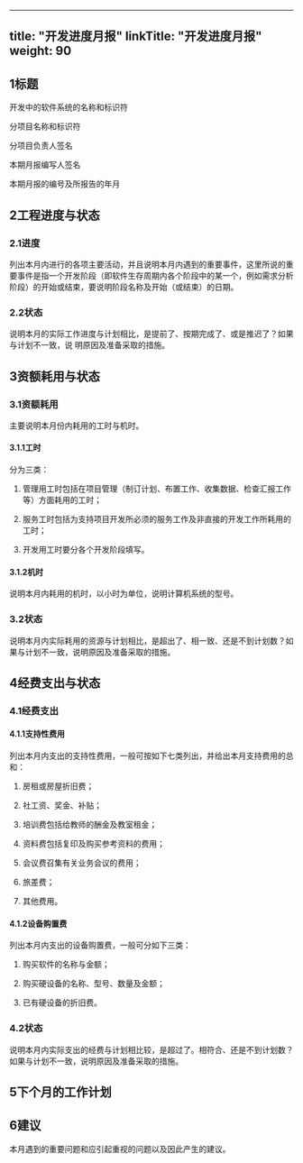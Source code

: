 
---
title: "开发进度月报"
linkTitle: "开发进度月报"
weight: 90
---

## 1标题

开发中的软件系统的名称和标识符

分项目名称和标识符

分项目负责人签名

本期月报编写人签名

本期月报的编号及所报告的年月

## 2工程进度与状态

### 2.1进度

列出本月内进行的各项主要活动，并且说明本月内遇到的重要事件，这里所说的重要事件是指一个开发阶段（即软件生存周期内各个阶段中的某一个，例如需求分析阶段）的开始或结束，要说明阶段名称及开始（或结束）的日期。

### 2.2状态

说明本月的实际工作进度与计划相比，是提前了、按期完成了、或是推迟了？如果与计划不一致，说
明原因及准备采取的措施。

## 3资额耗用与状态

### 3.1资额耗用

主要说明本月份内耗用的工时与机时。

#### 3.1.1工时

分为三类：

1.  管理用工时包括在项目管理（制订计划、布置工作、收集数据、检查汇报工作等）方面耗用的工时；

2.  服务工时包括为支持项目开发所必须的服务工作及非直接的开发工作所耗用的工时；

3.  开发用工时要分各个开发阶段填写。

#### 3.1.2机时

说明本月内耗用的机时，以小时为单位，说明计算机系统的型号。

### 3.2状态

说明本月内实际耗用的资源与计划相比，是超出了、相一致、还是不到计划数？如果与计划不一致，说明原因及准备采取的措施。

## 4经费支出与状态

### 4.1经费支出

#### 4.1.1支持性费用

列出本月内支出的支持性费用，一般可按如下七类列出，并给出本月支持费用的总和：

1.  房租或房屋折旧费；

2.  社工资、奖金、补贴；

3.  培训费包括给教师的酬金及教室租金；

4.  资料费包括复印及购买参考资料的费用；

5.  会议费召集有关业务会议的费用；

6.  旅差费；

7.  其他费用。

#### 4.1.2设备购置费

列出本月内支出的设备购置费，一般可分如下三类：

1.  购买软件的名称与金额；

2.  购买硬设备的名称、型号、数量及金额；

3.  已有硬设备的折旧费。

### 4.2状态

说明本月内实际支出的经费与计划相比较，是超过了。相符合、还是不到计划数？如果与计划不一致，说明原因及准备采取的措施。

## 5下个月的工作计划

## 6建议

本月遇到的重要问题和应引起重视的问题以及因此产生的建议。

